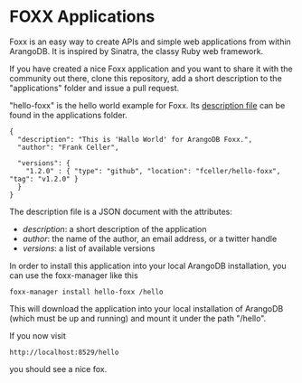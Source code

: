 FOXX Applications
=================

Foxx is an easy way to create APIs and simple web applications from
within ArangoDB. It is inspired by Sinatra, the classy Ruby web
framework.

If you have created a nice Foxx application and you want to share it with
the community out there, clone this repository, add a short description
to the "applications" folder and issue a pull request.

"hello-foxx" is the hello world example for Foxx. Its 
[description file](https://github.com/arangodb/foxx-apps/blob/master/applications/hello-foxx.json)
can be found in the applications folder.

    {
      "description": "This is 'Hallo World' for ArangoDB Foxx.",
      "author": "Frank Celler",

      "versions": {
        "1.2.0" : { "type": "github", "location": "fceller/hello-foxx", "tag": "v1.2.0" }
      }
    }

The description file is a JSON document with the attributes:

* *description*: a short description of the application
* *author*: the name of the author, an email address, or a twitter handle
* *versions*: a list of available versions

In order to install this application into your local ArangoDB
installation, you can use the foxx-manager like this

    foxx-manager install hello-foxx /hello

This will download the application into your local installation of
ArangoDB (which must be up and running) and mount it under the path
"/hello".

If you now visit

    http://localhost:8529/hello

you should see a nice fox.

